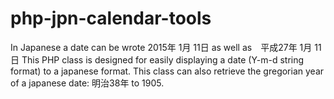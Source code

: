 # php-jpn-calendar-tools
In Japanese a date can be wrote 2015年 1月 11日 as well as　平成27年 1月 11日
This PHP class is designed for easily displaying a date (Y-m-d string format) to a japanese format.
This class can also retrieve the gregorian year of a japanese date: 明治38年 to 1905.

